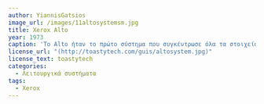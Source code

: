 ```yaml
---
author: YiannisGatsios
image_url: /images/11altosystemsm.jpg
title: Xerox Alto 
year: 1973
caption: 'Το Alto ήταν το πρώτο σύστημα που συγκέντρωσε όλα τα στοιχεία της σύγχρονης γραφικής διεπαφής χρήστη. Το Alto σχεδιάστηκε και κατασκευάστηκε από τη        Xerox για έρευνα και, παρόλο που η Xerox δώρισε έναν αριθμό από αυτά σε διάφορους οργανισμούς, δεν πωλήθηκαν ποτέ. Ο Xerox Alto σχεδιάστηκε για να είναι ένας    σχετικά μικρός, αλλά ισχυρός, προσωπικός υπολογιστής γραφείου με δυνατότητα να παρουσιάζει πληροφορίες γραφικά και να μοιράζεται εύκολα πληροφορίες.            Σχεδιάστηκαν επίσης για να χρησιμοποιούν εκτυπωτές λέιζερ που ήταν επίσης υπό ανάπτυξη στη Xerox. Το πρώτο Alto ολοκληρώθηκε το 1973. Το υλικό των μηχανών      Alto αποτελούνταν από: Μια μονόχρωμη οθόνη βίντεο με χαρτογράφηση bit ύψους 606*808. Ένα ποντίκι με 3 κουμπιά. Προαιρετικό σετ πλήκτρων συγχορδίας 5            πλήκτρων.b Μεγάλοι αφαιρούμενοι δίσκοι 2,5 megabyte. 16-bit προγραμματιζόμενη CPU με μικροκώδικα προσαρμοσμένης κατασκευής από τσιπ TTL. Συνολικός χώρος        διευθύνσεων 64 K λέξεων 16 bit (128 k byte), συμπεριλαμβανομένου του bitmap γραφικών. Χρησιμοποιώντας την επιλογή τράπεζας μνήμης, ήταν δυνατές συνολικά 256    λέξεις (512 K byte). Αρχικά, το λογισμικό Xerox Alto δεν ήταν προσανατολισμένο στην επιφάνεια εργασίας και ήταν πιο συγκρίσιμο με ένα σύστημα με διάφορα        κομμάτια λογισμικού γραφικών DOS με δυνατότητα ποντικιού από ό,τι, για παράδειγμα, με Macintosh ή Windows.'
license_url: "(http://toastytech.com/guis/altosystem.jpg)" 
license_text: toastytech 
categories:
  - Λειτουργικά συστήματα
tags:
  - Xerox
---
```

